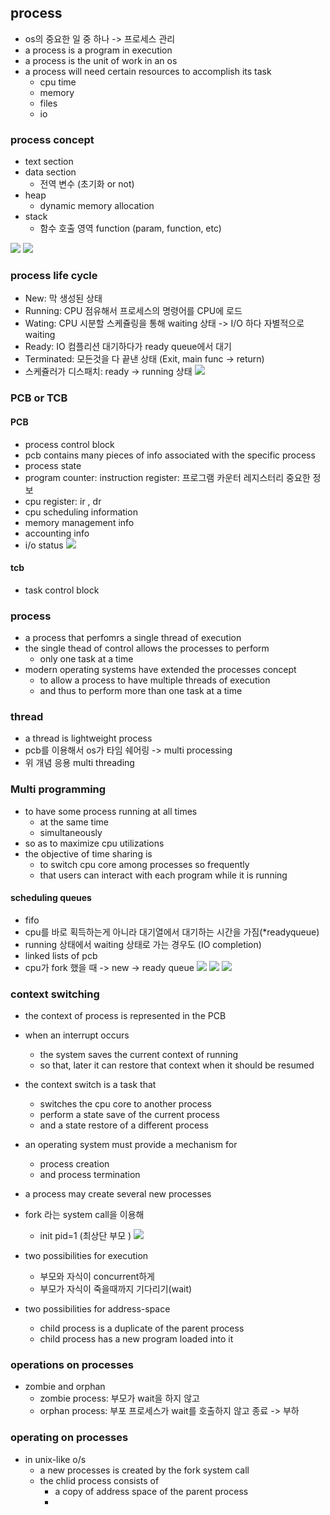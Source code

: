 ## process

- os의 중요한 일 중 하나 -> 프로세스 관리
- a process is a program in execution
- a process is the unit of work in an os 
- a process will need certain resources to accomplish its task
  - cpu time
  - memory
  - files
  - io

### process concept

- text section
- data section
    - 전역 변수 (초기화 or not)
- heap 
  - dynamic memory allocation
- stack
  - 함수 호출 영역 function (param, function, etc)

![](2023-08-21-11-34-06.png)
![](2023-08-21-11-34-43.png)

### process life cycle

- New: 막 생성된 상태
- Running: CPU 점유해서 프로세스의 명령어를 CPU에 로드
- Wating: CPU 시분할 스케쥴링을 통해 waiting 상태 -> I/O 하다 자별적으로 waiting
- Ready: IO 컴플리션 대기하다가 ready queue에서 대기
- Terminated: 모든것을 다 끝낸 상태 (Exit, main func -> return)
- 스케쥴러가 디스패치: ready -> running 상태
![](2023-08-21-11-39-19.png)

### PCB or TCB

####  PCB

- process control block
- pcb contains many pieces of info associated with the specific process
- process state
- program counter: instruction register: 프로그램 카운터 레지스터리 중요한 정보
- cpu register: ir , dr 
- cpu scheduling information
- memory management info
- accounting info
- i/o status 
![](2023-08-21-12-02-32.png)

#### tcb

- task control block

### process 

- a process that perfomrs a single thread of execution
- the single thead of control allows the processes to perform 
  - only one task at a time 
- modern operating systems have extended the processes concept 
  - to allow a process to have multiple threads of execution
  - and thus to perform more than one task at a time

### thread
- a thread is lightweight process
- pcb를 이용해서 os가 타임 쉐어링 -> multi processing
- 위 개념 응용 multi threading

### Multi programming
- to have some process running at all times
  - at the same time
  - simultaneously
- so as to maximize cpu utilizations
- the objective of time sharing is
  - to switch cpu core among processes so frequently
  - that users can interact with each program while it is running
#### scheduling queues
- fifo
- cpu를 바로 획득하는게 아니라 대기열에서 대기하는 시간을 가짐(*readyqueue)
- running 상태에서 waiting 상태로 가는 경우도 (IO completion)
- linked lists of pcb
- cpu가 fork 했을 때 -> new -> ready queue
![](2023-08-21-12-12-32.png)
![](2023-08-21-12-12-08.png)
![](2023-08-21-12-13-22.png)

### context switching
- the context of process is represented in the PCB
- when an interrupt occurs
  - the system saves the current context of running
  - so that, later it can restore that context when it should be resumed
- the context switch is a task that
  - switches the cpu core to another process
  - perform a state save of the current process
  - and a state restore of a different process

- an operating system must provide a mechanism for 
  - process creation
  - and process termination
- a process may create several new processes
- fork 라는 system call을 이용해
    - init pid=1 (최상단 부모 )
![](2023-08-21-13-46-57.png)
- two possibilities for execution
  - 부모와 자식이 concurrent하게
  - 부모가 자식이 죽을때까지 기다리기(wait)
- two possibilities for address-space
  - child process is a duplicate of the parent process
  - child process has a new program loaded into it 

### operations on processes
- zombie and orphan
  - zombie process: 부모가 wait을 하지 않고 
  - orphan process: 부포 프로세스가 wait를 호출하지 않고 종료 -> 부하 


### operating on processes
- in unix-like o/s
  - a new processes is created by the fork system call
  - the chlid process consists of 
    - a copy of address space of the parent process
    - 